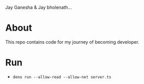 Jay Ganesha & Jay bholenath...

# About

This repo contains code for my journey of becoming developer.

# Run

- `deno run --allow-read --allow-net server.ts`
